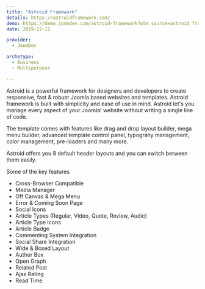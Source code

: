 ```yaml
---
title: "Astroid Framework"
details: https://astroidframework.com/
demo: https://demo.joomdev.com/astroid-framework?utm_source=astroid_framework_home
date: 2019-12-12

provider: 
  - JoomDev

archetype:
  - Business
  - Multipurpose

---
```


Astroid is a powerful framework for designers and developers to create responsive, fast & robust Joomla based websites and templates. Astroid framework is built with simplicity and ease of use in mind. Astroid let's you manage every aspect of your Joomla! website without writing a single line of code.

The template comes with features like drag and drop layout builder, mega menu builder, advanced template control panel, typograhy management, color management, pre-loaders and many more. 

Astroid offers you 8 default header layouts and you can switch between them easily.

Some of the key features
- Cross-Browser Compatible
- Media Manager
- Off Canvas & Mega Menu
- Error & Coming Soon Page
- Social Icons
- Article Types (Regular, Video, Quote, Review, Audio)
- Article Type Icons
- Article Badge
- Commenting System Integration
- Social Share Integration
- Wide & Boxed Layout
- Author Box
- Open Graph 
- Related Post
- Ajax Rating
- Read Time


